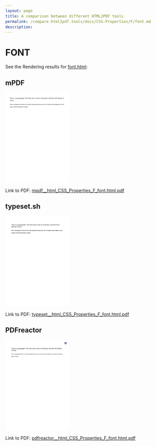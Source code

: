 ```yaml
---
layout: page
title: A comparison between different HTML2PDF tools
permalink: /compare.html2pdf.tools/docs/CSS-Properties/F/font.md
description: 
---
```


# FONT

See the Rendering results for [font.html](/html/CSS%20Properties/F/font.html):

## mPDF
![](mpdf__html_CSS_Properties_F_font.html.png) 

Link to PDF: [mpdf__html_CSS_Properties_F_font.html.pdf](mpdf__html_CSS_Properties_F_font.html.pdf)

## typeset.sh
![](typeset__html_CSS_Properties_F_font.html.png) 

Link to PDF: [typeset__html_CSS_Properties_F_font.html.pdf](typeset__html_CSS_Properties_F_font.html.pdf)

## PDFreactor
![](pdfreactor__html_CSS_Properties_F_font.html.png) 

Link to PDF: [pdfreactor__html_CSS_Properties_F_font.html.pdf](pdfreactor__html_CSS_Properties_F_font.html.pdf)
